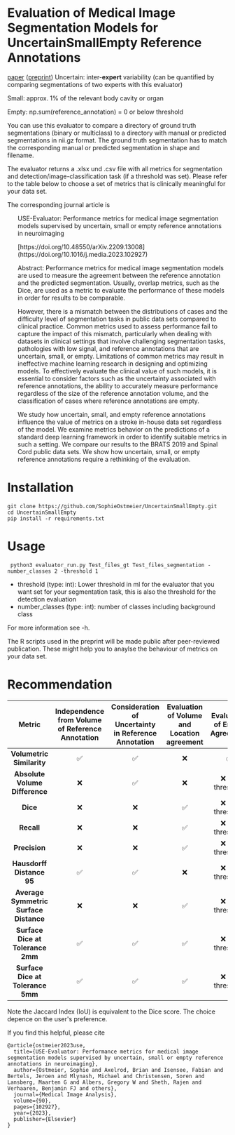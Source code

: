 # Evaluation of Medical Image Segmentation Models for UncertainSmallEmpty Reference Annotations
[paper](https://doi.org/10.1016/j.media.2023.102927) ([preprint](https://doi.org/10.48550/arXiv.2209.13008)) 
Uncertain: inter-**expert** variability (can be quantified by comparing segmentations of two experts with this evaluator)

Small: approx. 1% of the relevant body cavity or organ

Empty: np.sum(reference_annotation) = 0 or below threshold


You can use this evaluator to compare a directory of ground truth segmentations (binary or multiclass) to a directory with manual or predicted segmentations in nii.gz format. 
The ground truth segmentation has to match the corresponding manual or predicted segmentation in shape and filename. 

The evaluator returns a .xlsx und .csv file with all metrics for segmentation and detection/image-classification task (if a threshold was set). Please refer to the table below to choose a set of metrics that is clinically meaningful for your data set. 
 
The corresponding journal article is

<ul>
USE-Evaluator: Performance metrics for medical image segmentation models supervised by uncertain, small or empty reference annotations in neuroimaging
</ul>
<ul>
[https://doi.org/10.48550/arXiv.2209.13008](https://doi.org/10.1016/j.media.2023.102927)
</ul>
<ul>
Abstract:
Performance metrics for medical image segmentation models are used to measure the agreement between the reference annotation and the predicted segmentation. Usually, overlap metrics, such as the Dice, are used as a metric to evaluate the performance of these models in order for results to be comparable.

However, there is a mismatch between the distributions of cases and the difficulty level of segmentation tasks in public data sets compared to clinical practice. Common metrics used to assess performance fail to capture the impact of this mismatch, particularly when dealing with datasets in clinical settings that involve challenging segmentation tasks, pathologies with low signal, and reference annotations that are uncertain, small, or empty. Limitations of common metrics may result in ineffective machine learning research in designing and optimizing models. To effectively evaluate the clinical value of such models, it is essential to consider factors such as the uncertainty associated with reference annotations, the ability to accurately measure performance regardless of the size of the reference annotation volume, and the classification of cases where reference annotations are empty.

We study how uncertain, small, and empty reference annotations influence the value of metrics on a stroke in-house data set regardless of the model. We examine metrics behavior on the predictions of a standard deep learning framework in order to identify suitable metrics in such a setting. We compare our results to the BRATS 2019 and Spinal Cord public data sets. We show how uncertain, small, or empty reference annotations require a rethinking of the evaluation. 
</ul>

# Installation
```
git clone https://github.com/SophieOstmeier/UncertainSmallEmpty.git
cd UncertainSmallEmpty
pip install -r requirements.txt
```
# Usage

```
 python3 evaluator_run.py Test_files_gt Test_files_segmentation -number_classes 2 -threshold 1

```
- threshold (type: int): Lower threshold in ml for the evaluator that you want set for your segmentation task, this is also the threshold for the detection evaluation
- number_classes (type: int): number of classes including background class

For more information see -h.

The R scripts used in the preprint will be made public after peer-reviewed publication. These might help you to anaylse the behaviour of metrics on your data set.

# Recommendation
| **Metric**    | **Independence from Volume of Reference Annotation** | **Consideration of Uncertainty in Reference Annotation** | **Evaluation of Volume and Location agreement** | **Evaluation of Empty Agreement** |
|:-------------:|:----------------------------------------------------:|:---------------------------------------------------------:|:-------------------------------------------:|:-------------------------------:|
| **Volumetric Similarity**        | ✅   | ✅  | ❌  | ✅                      |
| **Absolute Volume Difference**       | ❌   | ✅  | ❌                                           | ❌ set threshold                 |
| **Dice**      | ❌                                                    | ❌                                                         | ✅                                  | ❌  set threshold                |
| **Recall**    | ❌                                                    | ❌                                                         | ✅                                  | ❌ set threshold                 |
| **Precision** | ❌                                                    | ❌                                                         | ✅                                  | ❌ set threshold                 |
| **Hausdorff Distance 95**     | ✅                                           | ✅                                                | ❌                                           | ❌ set threshold                 |
| **Average Symmetric Surface Distance**       | ❌                                                    | ❌                                                         | ✅                                  | ❌ set threshold                 |
| **Surface Dice at Tolerance 2mm**  | ✅                                           | ✅                                                          | ✅                                  | ❌ set threshold                 |
| **Surface Dice at Tolerance 5mm**  | ✅                                           | ✅                                                | ✅                                  | ❌ set threshold                 |

Note the Jaccard Index (IoU) is equivalent to the Dice score. The choice depence on the user's preference.

If you find this helpful, please cite

```
@article{ostmeier2023use,
  title={USE-Evaluator: Performance metrics for medical image segmentation models supervised by uncertain, small or empty reference annotations in neuroimaging},
  author={Ostmeier, Sophie and Axelrod, Brian and Isensee, Fabian and Bertels, Jeroen and Mlynash, Michael and Christensen, Soren and Lansberg, Maarten G and Albers, Gregory W and Sheth, Rajen and Verhaaren, Benjamin FJ and others},
  journal={Medical Image Analysis},
  volume={90},
  pages={102927},
  year={2023},
  publisher={Elsevier}
}
```
